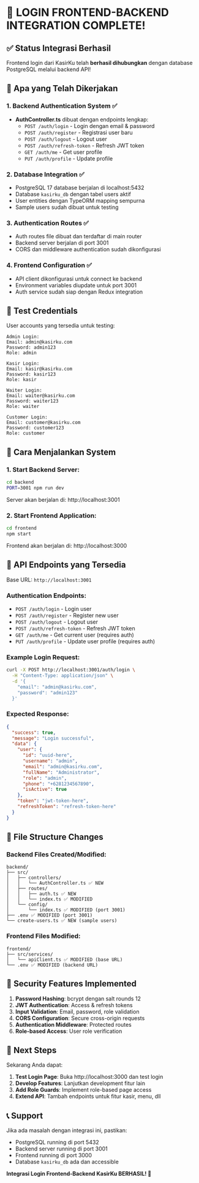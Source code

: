 # 🎉 LOGIN FRONTEND-BACKEND INTEGRATION COMPLETE! 

## ✅ Status Integrasi Berhasil

Frontend login dari KasirKu telah **berhasil dihubungkan** dengan database PostgreSQL melalui backend API!

## 🔧 Apa yang Telah Dikerjakan

### 1. Backend Authentication System ✅
- **AuthController.ts** dibuat dengan endpoints lengkap:
  - `POST /auth/login` - Login dengan email & password
  - `POST /auth/register` - Registrasi user baru
  - `POST /auth/logout` - Logout user
  - `POST /auth/refresh-token` - Refresh JWT token
  - `GET /auth/me` - Get user profile
  - `PUT /auth/profile` - Update profile

### 2. Database Integration ✅
- PostgreSQL 17 database berjalan di localhost:5432
- Database `kasirku_db` dengan tabel users aktif
- User entities dengan TypeORM mapping sempurna
- Sample users sudah dibuat untuk testing

### 3. Authentication Routes ✅
- Auth routes file dibuat dan terdaftar di main router
- Backend server berjalan di port 3001
- CORS dan middleware authentication sudah dikonfigurasi

### 4. Frontend Configuration ✅
- API client dikonfigurasi untuk connect ke backend
- Environment variables diupdate untuk port 3001
- Auth service sudah siap dengan Redux integration

## 🎯 Test Credentials

User accounts yang tersedia untuk testing:

```
Admin Login:
Email: admin@kasirku.com
Password: admin123
Role: admin

Kasir Login:
Email: kasir@kasirku.com  
Password: kasir123
Role: kasir

Waiter Login:
Email: waiter@kasirku.com
Password: waiter123
Role: waiter

Customer Login:
Email: customer@kasirku.com
Password: customer123
Role: customer
```

## 🚀 Cara Menjalankan System

### 1. Start Backend Server:
```bash
cd backend
PORT=3001 npm run dev
```
Server akan berjalan di: http://localhost:3001

### 2. Start Frontend Application:
```bash
cd frontend  
npm start
```
Frontend akan berjalan di: http://localhost:3000

## 🔗 API Endpoints yang Tersedia

Base URL: `http://localhost:3001`

### Authentication Endpoints:
- `POST /auth/login` - Login user
- `POST /auth/register` - Register new user
- `POST /auth/logout` - Logout user
- `POST /auth/refresh-token` - Refresh JWT token
- `GET /auth/me` - Get current user (requires auth)
- `PUT /auth/profile` - Update user profile (requires auth)

### Example Login Request:
```bash
curl -X POST http://localhost:3001/auth/login \
  -H "Content-Type: application/json" \
  -d '{
    "email": "admin@kasirku.com",
    "password": "admin123"
  }'
```

### Expected Response:
```json
{
  "success": true,
  "message": "Login successful",
  "data": {
    "user": {
      "id": "uuid-here",
      "username": "admin",
      "email": "admin@kasirku.com",
      "fullName": "Administrator",
      "role": "admin",
      "phone": "+6281234567890",
      "isActive": true
    },
    "token": "jwt-token-here",
    "refreshToken": "refresh-token-here"
  }
}
```

## 📁 File Structure Changes

### Backend Files Created/Modified:
```
backend/
├── src/
│   ├── controllers/
│   │   └── AuthController.ts ✅ NEW
│   ├── routes/
│   │   ├── auth.ts ✅ NEW
│   │   └── index.ts ✅ MODIFIED
│   └── config/
│       └── index.ts ✅ MODIFIED (port 3001)
├── .env ✅ MODIFIED (port 3001)
└── create-users.ts ✅ NEW (sample users)
```

### Frontend Files Modified:
```
frontend/
├── src/services/
│   └── apiClient.ts ✅ MODIFIED (base URL)
└── .env ✅ MODIFIED (backend URL)
```

## 🔐 Security Features Implemented

1. **Password Hashing**: bcrypt dengan salt rounds 12
2. **JWT Authentication**: Access & refresh tokens
3. **Input Validation**: Email, password, role validation
4. **CORS Configuration**: Secure cross-origin requests
5. **Authentication Middleware**: Protected routes
6. **Role-based Access**: User role verification

## 🎉 Next Steps

Sekarang Anda dapat:

1. **Test Login Page**: Buka http://localhost:3000 dan test login
2. **Develop Features**: Lanjutkan development fitur lain
3. **Add Role Guards**: Implement role-based page access
4. **Extend API**: Tambah endpoints untuk fitur kasir, menu, dll

## 📞 Support

Jika ada masalah dengan integrasi ini, pastikan:
- PostgreSQL running di port 5432
- Backend server running di port 3001
- Frontend running di port 3000
- Database `kasirku_db` ada dan accessible

**Integrasi Login Frontend-Backend KasirKu BERHASIL! 🚀**

